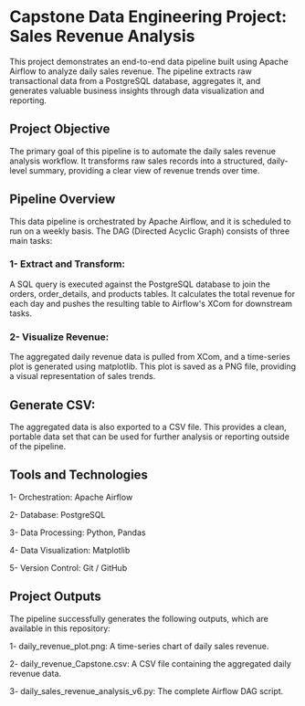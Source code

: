 # Capstone Data Engineering Project: Sales Revenue Analysis
This project demonstrates an end-to-end data pipeline built using Apache Airflow to analyze daily sales revenue. The pipeline extracts raw transactional data from a PostgreSQL database, aggregates it, and generates valuable business insights through data visualization and reporting.

## Project Objective
The primary goal of this pipeline is to automate the daily sales revenue analysis workflow. It transforms raw sales records into a structured, daily-level summary, providing a clear view of revenue trends over time.

## Pipeline Overview
This data pipeline is orchestrated by Apache Airflow, and it is scheduled to run on a weekly basis. The DAG (Directed Acyclic Graph) consists of three main tasks:

### 1- Extract and Transform: 
A SQL query is executed against the PostgreSQL database to join the orders, order_details, and products tables. It calculates the total revenue for each day and pushes the resulting table to Airflow's XCom for downstream tasks.

### 2- Visualize Revenue: 
The aggregated daily revenue data is pulled from XCom, and a time-series plot is generated using matplotlib. This plot is saved as a PNG file, providing a visual representation of sales trends.

## Generate CSV: 
The aggregated data is also exported to a CSV file. This provides a clean, portable data set that can be used for further analysis or reporting outside of the pipeline.

## Tools and Technologies
1- Orchestration: Apache Airflow

2- Database: PostgreSQL

3- Data Processing: Python, Pandas

4- Data Visualization: Matplotlib

5- Version Control: Git / GitHub

## Project Outputs
The pipeline successfully generates the following outputs, which are available in this repository:

1- daily_revenue_plot.png: A time-series chart of daily sales revenue.

2- daily_revenue_Capstone.csv: A CSV file containing the aggregated daily revenue data.

3- daily_sales_revenue_analysis_v6.py: The complete Airflow DAG script.
